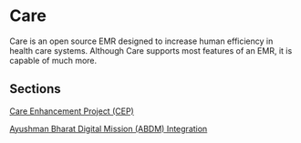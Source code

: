 # Care 

Care is an open source EMR designed to increase human efficiency in health care systems.
Although Care supports most features of an EMR, it is capable of much more.

## Sections

[Care Enhancement Project (CEP)](/docs/care/CEP/)

[Ayushman Bharat Digital Mission (ABDM) Integration](/docs/care/ABDM/)